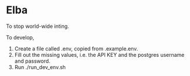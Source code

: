 # Elba
To stop world-wide inting.

To develop, 

1. Create a file called .env, copied from .example.env.
2. Fill out the missing values, i.e. the API KEY and the postgres username and password.
3. Run ./run_dev_env.sh

